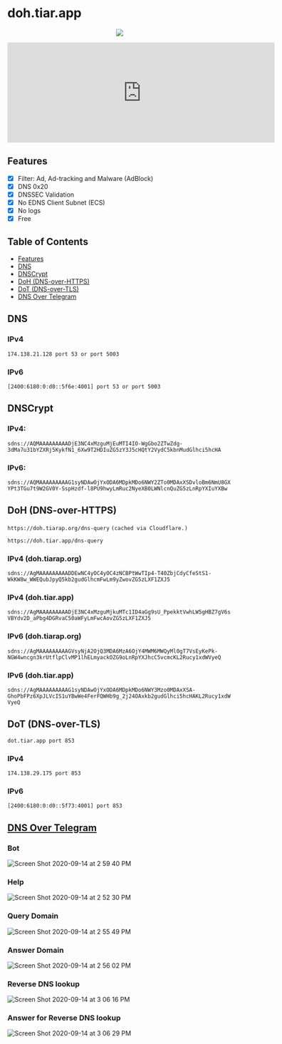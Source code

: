 # doh.tiar.app

<p align="center">
	<a href="https://xkcd.com/624/"><img src="https://user-images.githubusercontent.com/787301/97881789-cccbbb80-1d5d-11eb-8c77-ed8b84a708c2.png"></a>
</p>

<iframe src="https://github.com/sponsors/pengelana/card" title="Sponsor pengelana" height="225" width="600" style="border: 0;"></iframe>

## Features

- [x] Filter: Ad, Ad-tracking and Malware (AdBlock)
- [x] DNS 0x20
- [x] DNSSEC Validation
- [x] No EDNS Client Subnet (ECS)
- [x] No logs
- [x] Free

## Table of Contents

* [Features](#features)
* [DNS](#features)
* [DNSCrypt](#dnscrypt)
* [DoH (DNS-over-HTTPS)](#doh-dns-over-https)
* [DoT (DNS-over-TLS)](#dot-dns-over-tls)
* [DNS Over Telegram](#dns-over-telegram)


## DNS

### IPv4

 `174.138.21.128 port 53 or port 5003`

### IPv6

 `[2400:6180:0:d0::5f6e:4001] port 53 or port 5003`

## DNSCrypt

### IPv4: 

`sdns://AQMAAAAAAAAADjE3NC4xMzguMjEuMTI4IO-WgGbo2ZTwZdg-3dMa7u31bYZXRj5KykfN1_6Xw9T2HDIuZG5zY3J5cHQtY2VydC5kbnMudGlhci5hcHA`

### IPv6:

`sdns://AQMAAAAAAAAAG1syNDAwOjYxODA6MDpkMDo6NWY2ZTo0MDAxXSDvloBm6NmU8GXYPt3TGu7t9W2GV0Y-SspHzdf-l8PU9hwyLmRuc2NyeXB0LWNlcnQuZG5zLnRpYXIuYXBw`

## DoH (DNS-over-HTTPS)

`https://doh.tiarap.org/dns-query` `(cached via Cloudflare.)`

`https://doh.tiar.app/dns-query`


### IPv4 (doh.tiarap.org)

`sdns://AgMAAAAAAAAADDEwNC4yOC4yOC4zNCBPtWwTIp4-T40ZbjCdyCfeStS1-WkKW8w_WWEQubJpyQ5kb2gudGlhcmFwLm9yZwovZG5zLXF1ZXJ5`

### IPv4 (doh.tiar.app)

`sdns://AgMAAAAAAAAADjE3NC4xMzguMjkuMTc1ID4aGg9sU_PpekktVwhLW5gHBZ7gV6sVBYdv2D_aPbg4DGRvaC50aWFyLmFwcAovZG5zLXF1ZXJ5`

### IPv6 (doh.tiarap.org)

`sdns://AgMAAAAAAAAAGVsyNjA2OjQ3MDA6MzA6OjY4MWM6MWQyMl0gT7VsEyKePk-NGW4wncgn3krUtflpClvMP1lhELmyackOZG9oLnRpYXJhcC5vcmcKL2Rucy1xdWVyeQ`

### IPv6 (doh.tiar.app)

`sdns://AgMAAAAAAAAAG1syNDAwOjYxODA6MDpkMDo6NWY3Mzo0MDAxXSA-GhoPbFPz6XpJLVcIS1uYBwWe4FerFQWHb9g_2j24OAxkb2gudGlhci5hcHAKL2Rucy1xdWVyeQ`

## DoT (DNS-over-TLS)

`dot.tiar.app port 853`

### IPv4

`174.138.29.175 port 853`

### IPv6

`[2400:6180:0:d0::5f73:4001] port 853`


## [DNS Over Telegram](https://t.me/dns_tgbot)


### Bot

![Screen Shot 2020-09-14 at 2 59 40 PM](https://user-images.githubusercontent.com/787301/93053879-0ad02b80-f69b-11ea-9199-b7551568373c.png)

### Help

![Screen Shot 2020-09-14 at 2 52 30 PM](https://user-images.githubusercontent.com/787301/93053134-f50e3680-f699-11ea-9907-8f7691799f12.png)

### Query Domain

![Screen Shot 2020-09-14 at 2 55 49 PM](https://user-images.githubusercontent.com/787301/93053472-6cdc6100-f69a-11ea-8003-af96ffeee258.png)

### Answer Domain

![Screen Shot 2020-09-14 at 2 56 02 PM](https://user-images.githubusercontent.com/787301/93053504-78c82300-f69a-11ea-97ee-47a5d0122b31.png)

### Reverse DNS lookup

![Screen Shot 2020-09-14 at 3 06 16 PM](https://user-images.githubusercontent.com/787301/93054531-0c4e2380-f69c-11ea-93aa-74e7b5b1242c.png)

### Answer for Reverse DNS lookup

![Screen Shot 2020-09-14 at 3 06 29 PM](https://user-images.githubusercontent.com/787301/93054579-1b34d600-f69c-11ea-8a13-47ba5375c54d.png)


